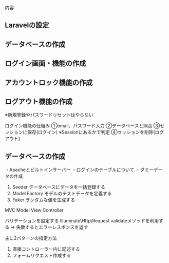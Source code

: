 内容
## Laravelの設定
## データベースの作成
## ログイン画面・機能の作成
## アカウントロック機能の作成
## ログアウト機能の作成
※新規登録やパスワードリセットはやらない

ログイン機能の仕組み
①email、パスワード入力
②データベースと照合
③セッションに保存(ログイン)
※Sessionにあるかで判定
④セッションを削除(ログアウト)

## データベースの作成
・Apacheとビルトインサーバー
・ログインのテーブルについて
・ダミーデータの作成
  1. Seeder データベースにデータを一括登録する
  2. Model Factory モデルのテストデータを定義する
  3. Faker ランダムな値を生成する

MVC
Model
View
Controller

バリデーションを設定する
Illuminate\Http\Request
validateメソッドを利用する
=> 失敗するとエラーレスポンスを返す

主に2パターンの指定方法
1. 直接コントローラー内に記述する
2. フォームリクエスト作成する





